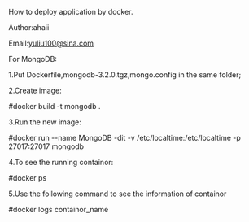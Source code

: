 How to deploy application by docker.

Author:ahaii

Email:yuliu100@sina.com

For MongoDB:

1.Put Dockerfile,mongodb-3.2.0.tgz,mongo.config in the same folder;

2.Create image:

#docker build -t mongodb .

3.Run the new image:

#docker run --name MongoDB -dit -v /etc/localtime:/etc/localtime -p 27017:27017 mongodb

4.To see the running containor:

#docker ps

5.Use the following command to see the information of containor

#docker logs containor_name
